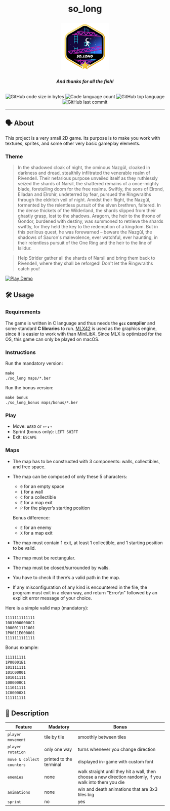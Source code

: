<h1 align="center">
	<p>
	so_long
	</p>
	<img src="https://github.com/aaron-22766/aaron-22766/blob/main/42-badges/so_longm.png">
</h1>

<p align="center">
	<b><i>And thanks for all the fish!</i></b><br><br>
</p>

<p align="center">
	<img alt="GitHub code size in bytes" src="https://img.shields.io/github/languages/code-size/aaron-22766/42_so_long?color=lightblue" />
	<img alt="Code language count" src="https://img.shields.io/github/languages/count/aaron-22766/42_so_long?color=yellow" />
	<img alt="GitHub top language" src="https://img.shields.io/github/languages/top/aaron-22766/42_so_long?color=blue" />
	<img alt="GitHub last commit" src="https://img.shields.io/github/last-commit/aaron-22766/42_so_long?color=green" />
</p>

---

## 🗣 About

This project is a very small 2D game. Its purpose is to make you work with textures, sprites, and some other very basic gameplay elements.

### Theme

> In the shadowed cloak of night, the ominous Nazgûl, cloaked in darkness and dread, stealthily infiltrated the venerable realm of Rivendell. Their nefarious purpose unveiled itself as they ruthlessly seized the shards of Narsil, the shattered remains of a once-mighty blade, foretelling doom for the free realms. Swiftly, the sons of Elrond, Elladan and Elrohir, undeterred by fear, pursued the Ringwraiths through the eldritch veil of night. Amidst their flight, the Nazgûl, tormented by the relentless pursuit of the elven brethren, faltered. In the dense thickets of the Wilderland, the shards slipped from their ghastly grasp, lost to the shadows. Aragorn, the heir to the throne of Gondor, burdened with destiny, was summoned to retrieve the shards swiftly, for they held the key to the redemption of a kingdom. But in this perilous quest, he was forewarned – beware the Nazgûl, the shadows of Sauron's malevolence, ever watchful, ever haunting, in their relentless pursuit of the One Ring and the heir to the line of Isildur.

> Help Strider gather all the shards of Narsil and bring them back to Rivendell, where they shall be reforged! Don't let the Ringwraiths catch you!

[![Play Demo](https://github.com/aaron-22766/bin/blob/main/gifs/Play%20Demo%20Orig.gif)](https://www.youtube.com/watch?v=gWYI-ZKPhq4)

## 🛠 Usage

### Requirements

The game is written in C language and thus needs the **`gcc` compiler** and some standard **C libraries** to run. [MLX42](https://github.com/codam-coding-college/MLX42) is used as the graphics engine, since it is easier to work with than MiniLibX. Since MLX is optimized for the OS, this game can only be played on macOS.

### Instructions

Run the mandatory version:
```shell
make
./so_long maps/*.ber
```
Run the bonus version:
```shell
make bonus
./so_long_bonus maps/bonus/*.ber
```

### Play

* Move: `WASD` or `↑←↓→`
* Sprint (bonus only): `LEFT SHIFT`
* Exit: `ESCAPE`

### Maps

* The map has to be constructed with 3 components: walls, collectibles, and free space.
* The map can be composed of only these 5 characters:
    - `0` for an empty space
    - `1` for a wall
    - `C` for a collectible
    - `E` for a map exit
    - `P` for the player’s starting position

  Bonus difference:
    - `E` for an enemy
    - `X` for a map exit
* The map must contain 1 exit, at least 1 collectible, and 1 starting position to be valid.
* The map must be rectangular.
* The map must be closed/surrounded by walls.
* You have to check if there’s a valid path in the map.
* If any misconfiguration of any kind is encountered in the file, the program must exit in a clean way, and return "Error\n" followed by an explicit error message of your choice.

Here is a simple valid map (mandatory):
```
1111111111111
10010000000C1
1000011111001
1P0011E000001
1111111111111
```
Bonus example:
```
111111111
1P00001E1
101111111
101C00001
101011111
1000000C1
111011111
1C00000X1
111111111
```

## 💬 Description
| Feature                      | Madatory                | Bonus                                                                                                    |
|------------------------------|-------------------------|----------------------------------------------------------------------------------------------------------|
| `player movement`              | tile by tile            | smoothly between tiles                                                                                   |
| `player rotation `             | only one way            | turns whenever you change direction                                                                      |
| `move & collect counters` | printed to the terminal | displayed in-game with custom font                                                                            |
| `enemies`                      | none                    | walk straight until they hit a wall, then choose a new direction randomly, if you walk into them you die |
| `animations`                   | none                    | win and death animations that are 3x3 tiles big                                                          |
| `sprint`                       | no                      | yes                                                                                                      |
